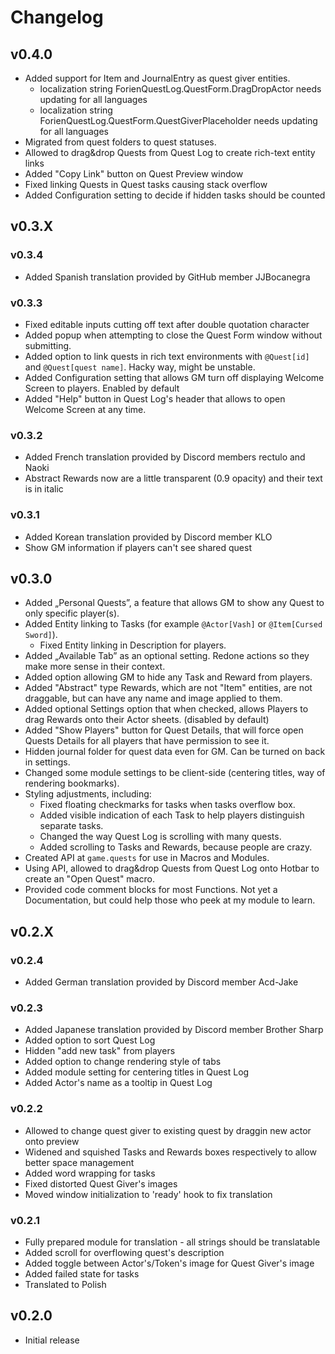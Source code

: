 # Changelog

## v0.4.0
* Added support for Item and JournalEntry as quest giver entities.
  * localization string ForienQuestLog.QuestForm.DragDropActor needs updating for all languages
  * localization string ForienQuestLog.QuestForm.QuestGiverPlaceholder needs updating for all languages
* Migrated from quest folders to quest statuses. 
* Allowed to drag&drop Quests from Quest Log to create rich-text entity links
* Added "Copy Link" button on Quest Preview window
* Fixed linking Quests in Quest tasks causing stack overflow
* Added Configuration setting to decide if hidden tasks should be counted

## v0.3.X

### v0.3.4
* Added Spanish translation provided by GitHub member JJBocanegra

### v0.3.3
* Fixed editable inputs cutting off text after double quotation character
* Added popup when attempting to close the Quest Form window without submitting.
* Added option to link quests in rich text environments with `@Quest[id]` and `@Quest[quest name]`. Hacky way, might be unstable. 
* Added Configuration setting that allows GM turn off displaying Welcome Screen to players. Enabled by default
* Added "Help" button in Quest Log's header that allows to open Welcome Screen at any time. 

### v0.3.2
* Added French translation provided by Discord members rectulo and Naoki
* Abstract Rewards now are a little transparent (0.9 opacity) and their text is in italic

### v0.3.1
* Added Korean translation provided by Discord member KLO
* Show GM information if players can't see shared quest

## v0.3.0
* Added „Personal Quests”, a feature that allows GM to show any Quest to only specific player(s).
* Added Entity linking to Tasks (for example `@Actor[Vash]` or `@Item[Cursed Sword]`).
    * Fixed Entity linking in Description for players.
* Added „Available Tab” as an optional setting. Redone actions so they make more sense in their context.
* Added option allowing GM to hide any Task and Reward from players.
* Added "Abstract" type Rewards, which are not "Item" entities, are not draggable, but can have any name and image applied to them. 
* Added optional Settings option that when checked, allows Players to drag Rewards onto their Actor sheets. (disabled by default)
* Added "Show Players" button for Quest Details, that will force open Quests Details for all players that have permission to see it.
* Hidden journal folder for quest data even for GM. Can be turned on back in settings.
* Changed some module settings to be client-side (centering titles, way of rendering bookmarks).
* Styling adjustments, including:
    * Fixed floating checkmarks for tasks when tasks overflow box. 
    * Added visible indication of each Task to help players distinguish separate tasks.
    * Changed the way Quest Log is scrolling with many quests.
    * Added scrolling to Tasks and Rewards, because people are crazy.
* Created API at `game.quests` for use in Macros and Modules.
* Using API, allowed to drag&drop Quests from Quest Log onto Hotbar to create an "Open Quest" macro. 
* Provided code comment blocks for most Functions. Not yet a Documentation, but could help those who peek at my module to learn. 


## v0.2.X

### v0.2.4
* Added German translation provided by Discord member Acd-Jake

### v0.2.3
* Added Japanese translation provided by Discord member Brother Sharp
* Added option to sort Quest Log
* Hidden "add new task" from players
* Added option to change rendering style of tabs
* Added module setting for centering titles in Quest Log
* Added Actor's name as a tooltip in Quest Log

### v0.2.2
* Allowed to change quest giver to existing quest by draggin new actor onto preview
* Widened and squished Tasks and Rewards boxes respectively to allow better space management
* Added word wrapping for tasks
* Fixed distorted Quest Giver's images
* Moved window initialization to 'ready' hook to fix translation

### v0.2.1
* Fully prepared module for translation - all strings should be translatable
* Added scroll for overflowing quest's description
* Added toggle between Actor's/Token's image for Quest Giver's image
* Added failed state for tasks
* Translated to Polish

## v0.2.0
* Initial release
